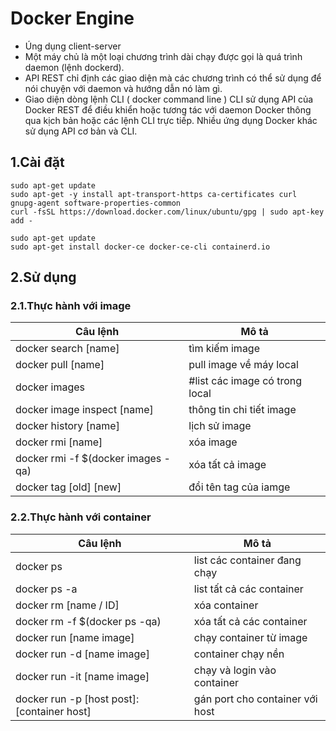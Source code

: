 # Docker Engine
- Úng dụng client-server
- Một máy chủ là một loại chương trình dài chạy được gọi là quá trình daemon (lệnh dockerd).
- API REST chỉ định các giao diện mà các chương trình có thể sử dụng để nói chuyện với daemon và hướng dẫn nó làm gì.
- Giao diện dòng lệnh CLI ( docker command line ) CLI sử dụng API của Docker REST để điều khiển hoặc tương tác với 
daemon Docker thông qua kịch bản hoặc các lệnh CLI trực tiếp. Nhiều ứng dụng Docker khác sử dụng API cơ bản và CLI.
## 1.Cài đặt  
```
sudo apt-get update
sudo apt-get -y install apt-transport-https ca-certificates curl gnupg-agent software-properties-common
curl -fsSL https://download.docker.com/linux/ubuntu/gpg | sudo apt-key add -

sudo apt-get update
sudo apt-get install docker-ce docker-ce-cli containerd.io
```
## 2.Sử dụng
### 2.1.Thực hành với image
|Câu lệnh|Mô tả|
|--------|-----|
|docker search [name]| tìm kiếm image|
|docker pull [name]| pull image về máy local|
|docker images| #list các image có trong local|
|docker image inspect [name]| thông tin chi tiết image|
|docker history [name]|  lịch sử image |
|docker rmi [name]| xóa image|
|docker rmi -f $(docker images -qa)|xóa tất cả image|
|docker tag [old] [new]|đổi tên tag của iamge|
### 2.2.Thực hành với container
|Câu lệnh|Mô tả|
|--------|-----|
|docker ps|list các container đang chạy|
|docker ps -a|list tất cả các container|
|docker rm [name / ID]| xóa container|
|docker rm -f $(docker ps -qa)|xóa tất cả các container|
|docker run [name image]| chạy container từ image|
|docker run -d [name image]| container chạy nền|
|docker run -it [name image]|chạy và login vào container|
|docker run -p [host post]:[container host]|gán port cho container với host|
